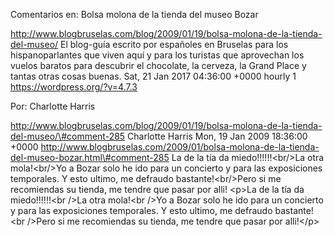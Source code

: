 Comentarios en: Bolsa molona de la tienda del museo Bozar

http://www.blogbruselas.com/blog/2009/01/19/bolsa-molona-de-la-tienda-del-museo/
El blog-guía escrito por españoles en Bruselas para los hispanoparlantes
que viven aquí y para los turistas que aprovechan los vuelos baratos
para descubrir el chocolate, la cerveza, la Grand Place y tantas otras
cosas buenas. Sat, 21 Jan 2017 04:36:00 +0000 hourly 1
https://wordpress.org/?v=4.7.3

Por: Charlotte Harris

http://www.blogbruselas.com/blog/2009/01/19/bolsa-molona-de-la-tienda-del-museo/\#comment-285
Charlotte Harris Mon, 19 Jan 2009 18:36:00 +0000
http://www.blogbruselas.com/2009/01/bolsa-molona-de-la-tienda-del-museo-bozar.html\#comment-285
La de la tía da miedo!!!!!!&lt;br/&gt;La otra mola!&lt;br/&gt;Yo a Bozar
solo he ido para un concierto y para las exposiciones temporales. Y esto
ultimo, me defraudo bastante!&lt;br/&gt;Pero si me recomiendas su
tienda, me tendre que pasar por alli! \<p\>La de la tía da
miedo!!!!!!\<br /\>La otra mola!\<br /\>Yo a Bozar solo he ido para un
concierto y para las exposiciones temporales. Y esto ultimo, me defraudo
bastante!\<br /\>Pero si me recomiendas su tienda, me tendre que pasar
por alli!\</p\>

